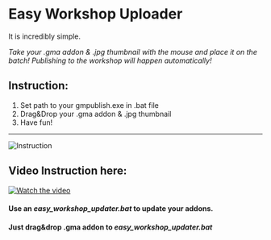 # Easy Workshop Uploader

It is incredibly simple.

*Take your .gma addon & .jpg thumbnail with the mouse and place it on the batch!
Publishing to the workshop will happen automatically!*

Instruction:
---
1. Set path to your gmpublish.exe in .bat file
2. Drag&Drop your .gma addon & .jpg thumbnail
3. Have fun!
---
![Instruction](https://i.imgur.com/8KgbK5z.png)

Video Instruction here:
---
[![Watch the video](https://i.imgur.com/qGy6mXo.png)](https://youtu.be/JSEF2cHYn8I)

#### Use an *easy_workshop_updater.bat* to update your addons.
#### Just drag&drop .gma addon to *easy_workshop_updater.bat*
